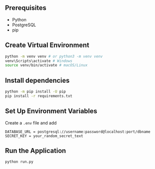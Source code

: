 ## Prerequisites

- Python
- PostgreSQL
- pip

## Create Virtual Environment
```bash
python -m venv venv # or python3 -m venv venv
venv\Scripts\activate # Windows
source venv/bin/activate # macOS/Linux
```

## Install dependencies
```bash
python -m pip install -U pip
pip install -r requirements.txt
```
## Set Up Environment Variables
Create a `.env` file and add
```
DATABASE_URL = postgresql://username:password@localhost:port/dbname
SECRET_KEY = your_random_secret_text
```

## Run the Application
```bash
python run.py
```
